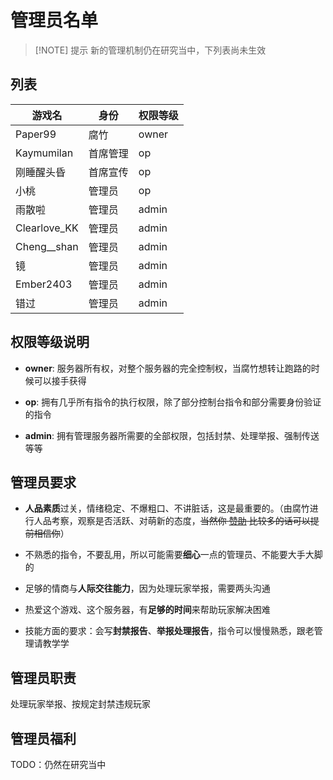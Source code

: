 
# 管理员名单

> [!NOTE] 提示
> 新的管理机制仍在研究当中，下列表尚未生效

## 列表

| 游戏名 |  身份 | 权限等级 |
| ----------- | ----------- | ----------- |
| Paper99 | 腐竹 | owner |
| Kaymumilan | 首席管理 | op |
| 刚睡醒头昏 | 首席宣传 | op |
| 小桃 | 管理员 | op |
| 雨散啦 | 管理员 | admin |
| Clearlove_KK | 管理员 | admin |
| Cheng__shan | 管理员 | admin |
| 镜 | 管理员 | admin |
| Ember2403 | 管理员 | admin |
| 错过 | 管理员 | admin |

## 权限等级说明

- **owner**: 服务器所有权，对整个服务器的完全控制权，当腐竹想转让跑路的时候可以接手获得

- **op**: 拥有几乎所有指令的执行权限，除了部分控制台指令和部分需要身份验证的指令

- **admin**: 拥有管理服务器所需要的全部权限，包括封禁、处理举报、强制传送等等

## 管理员要求

- **人品素质**过关，情绪稳定、不爆粗口、不讲脏话，这是最重要的。（由腐竹进行人品考察，观察是否活跃、对萌新的态度，~~当然你 [赞助](/support-us/) 比较多的话可以提前相信你~~）

- 不熟悉的指令，不要乱用，所以可能需要**细心**一点的管理员、不能要大手大脚的

- 足够的情商与**人际交往能力**，因为处理玩家举报，需要两头沟通

- 热爱这个游戏、这个服务器，有**足够的时间**来帮助玩家解决困难

- 技能方面的要求：会写**封禁报告**、**举报处理报告**，指令可以慢慢熟悉，跟老管理请教学学

## 管理员职责

处理玩家举报、按规定封禁违规玩家

## 管理员福利

TODO：仍然在研究当中